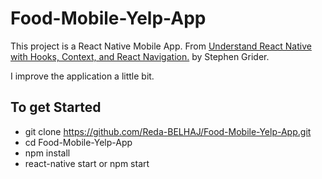 # Food-Mobile-Yelp-App
 
This project is a React Native Mobile App. From [Understand React Native with Hooks, Context, and React Navigation.](https://www.udemy.com/course/the-complete-react-native-and-redux-course/) by Stephen Grider.

I improve the application a little bit.

## To get Started

- git clone https://github.com/Reda-BELHAJ/Food-Mobile-Yelp-App.git
- cd Food-Mobile-Yelp-App
- npm install
- react-native start or npm start
